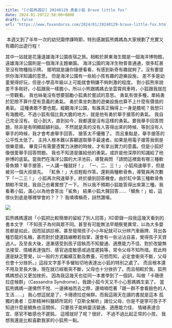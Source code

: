 ```yaml
---
title: "[小狐熊週記] 20240129 勇者小狐 Brave little fox"
date: 2024-01-29T22:58:00+0800
draft: false
url: "https://www.foxandursa.com/2024/01/20240129-brave-little-fox.html"
---
```


 本週又到了半年一次的幼兒園停課時節，特別感謝狐熊媽媽為大家規劃了充實又有趣的出遊行程！

其中一站就是花蓮遠雄海洋公園夜宿之旅。相較於屏東海生館是一個海洋博物館，
遠雄海洋公園則是一個海洋主題樂園。
海洋公園的海洋生物普普通通，很多缸甚至沒有物種指示牌。
擺明就是讓你隨便看看，有感到新奇有趣就夠了。沒有要提供你海洋知識的意思。
但是海洋公園有一些給小孩有趣的遊樂設施，
差不多是幼童覺得好玩，但是小學高年級以上可能就會稍嫌不夠刺激的程度。
對小狐熊來說差不多剛好。小狐跟我一樣膽小，所以小熊跟媽媽去坐雲霄飛車時，小狐跟我就在一旁觀看。
我也絲毫沒有想要鼓勵小狐勇於嘗試的意思。
勇氣有很多種，單純勇於犯險不算什麼有意義的勇氣。
勇於乘坐刺激的遊樂設施也算不上什麼有價值的勇氣。
這種勇敢不要也罷。縱觀海洋公園，有誰真正稱得上一身是膽呢？我想只有海膽吧。不過小狐有個比我大膽的地方，就是他有勇於舉手搶答的勇氣。
我自己完全沒有。
從小到大，直到如今，我都還是沒有這樣的勇氣。要我舉手回答問題，除非是有明顯超額利益。
不然就是真的沒有人答得出來的時候、等到沒有人舉手的時候，我才會考慮舉手回答。
搶答太不優雅了。
而且重點是，舉手搶答的公平性太低了。
主持人根本難以客觀選取舉手最速者。如果是用電子搶答我倒是很樂意搶。
畢竟只有需要憑實力決勝的時候，才有拿出實力的意義。但是小狐好像很愛舉手回答問題。
我也不知道是誰給他的勇氣。或許是他深厚的知識給了他拚博的底氣。當我們在海洋公園的大洋池前，導覽員問
「請問這裡面有哪三種軟骨魚類？舉手搶答，一人講一種就好！」
「一、二、三！」
小狐飛速舉手，但是被另一個大叔搶先。
「魟魚！」大叔輕鬆作答。還剩兩種軟骨魚，導覽員再次數下「一二三！」
小狐再次飛速舉手，終於搶到回答機會。由於缸中第三種軟骨魚類較不常見，我自己也著實想了一下。
所以我不預期小狐能答得出來第三種。我看著小狐，滿心以為他會答出「鯊魚」
結果小狐大聲回答……「鱝魚！」蛤，這傢伙到底是哪裡學會的？？？
我嘖嘖稱奇，訝然讚嘆。

![]($https://blogger.googleusercontent.com/img/a/AVvXsEhP3kOjenoWt9Rgvs-O4Onq3Nkb63eh-ciriyE-1EXnXwkn8Dd0XtGBsd-Cc60Ab4_Dy7aotanROjZxNT27DSKb_LiusOG2ZbPOTO8EMbPIZOwULS3oOnWkjbXwqtJVyJ7WuWu9ePF6z5Hu7NNLqvEOp4xlAvpUGypKhah4S3POeL8MePBin74CQN9PaWw)


狐熊媽媽還說「小狐把比較簡單的留給了別人回答」XD節錄一段我這幾天看到的書本文字
「不知孩子為何與眾不同。甚至有可能無法早期察覺異常，以為大多嬰孩都是如此，因而延誤診療。甚至發現孩子小小年紀就可以分辨汽車廠牌、背出各種恐龍的名稱，甚而對於捷運路線瞭若指掌，還會有一些沾沾自喜，覺得孩子天資過人。及至長大後，逐漸感受到孩子固執而不知變通、適應能力不佳、對於改變無法接受、情緒表達強烈、感官過度敏感或過度遲鈍等，常令父母不知所措。若此時還是缺乏警覺，以一般的方式繼續互動及教養，可想而知，必定會衝突不斷，父母也會十分挫折。」這段文字差不多蠻貼切地表達出小狐的特別之處了。
而且根本還不用及至長大後，現在就已經衝突不斷，父母也十分挫折了。而且相較於我，狐熊媽媽想必又更加挫折。
因為我這幾天也從同一本書學到了一個詞，叫做「卡珊德拉症候群」（Cassandra Syndrome）。我跟小狐今天又不小心惹媽媽生氣了。
當狐熊媽媽一邊怫然不悅、一邊拂袖而去之際，還喃喃唸著「跟一群不會看臉色的人生活……」
我心想這就是了，卡珊德拉症候群。而我這兩天在讀的書就是這本 孤獨的勇者：亞斯精神科醫師所寫的「亞斯全解析」諸位父母，你是不是寧可孩子不知道什麼是鱝魚也沒關係，
只要孩子能夠靈活變通、適應能力佳、
情緒表達合宜、感官不敏感也不遲鈍，
這樣就好了呢？很好， 不過不過比起正常的小孩，
我想我還是比較喜歡我家的小狐熊一點。
